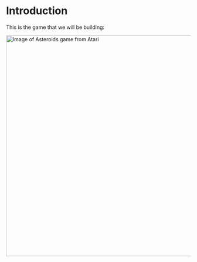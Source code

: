 # Introduction

This is the game that we will be building:

<img src="https://fly.storage.tigris.dev/cmc-bucket/images/asteroids_atari.png" alt="Image of Asteroids game from Atari" width="600" />
